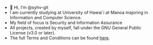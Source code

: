 - 👋 Hi, I’m @syhv-git
- I am currently studying at University of Hawai`i at Manoa majoring in Information and Computer Science.
- My field of focus is Security and Information Assurance
- All projects, created by myself, fall under the GNU General Public License (v3.0 or later).
- The full Terms and Conditions can be found [here](https://choosealicense.com/licenses/gpl-3.0/).
